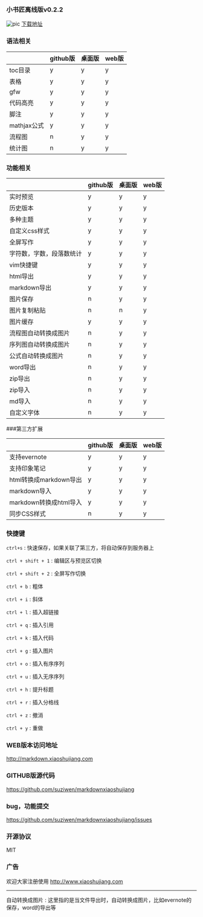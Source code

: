 ### 小书匠离线版v0.2.2
![pic](https://raw.githubusercontent.com/suziwen/markdownxiaoshujiang/master/snapshot.png)
[下载地址](http://soft.xiaoshujiang.com)


### 语法相关
 &nbsp; | github版| 桌面版| web版
------------- | -------------| -------------| -------------
toc目录  | y| y| y
表格  | y| y| y
gfw  | y| y| y
代码高亮  | y| y| y
脚注  | y| y| y
mathjax公式  | y| y| y
流程图  | n| y| y
统计图  | n| y| y

### 功能相关
 &nbsp; | github版| 桌面版| web版
------------- | -------------| -------------| -------------
实时预览  | y| y| y
历史版本  | y| y| y
多种主题  | y| y| y
自定义css样式  | y| y| y
全屏写作  | y| y| y
字符数，字数，段落数统计  | y| y| y
vim快捷键  | y| y| y
html导出  | y| y| y
markdown导出  | y| y| y
图片保存  | n| y| y
图片复制粘贴  | n| n| y
图片缓存  | y| y| y
流程图自动转换成图片  | n| y| y
序列图自动转换成图片  | n| y| y
公式自动转换成图片  | n| y| y
word导出  | n| y| y
zip导出  | n| y| y
zip导入  | n| y| y
md导入  | n| y| y
自定义字体  | n| y| y

###第三方扩展

 &nbsp; | github版| 桌面版| web版
------------- | -------------| -------------| -------------
支持evernote  | y| y| y
支持印象笔记  | y| y| y
html转换成markdown导出  | y| y| y
markdown导入  | y| y| y
markdown转换成html导入  | y| y| y
同步CSS样式  | n| y| y


### 快捷键

`ctrl+s`
: 快速保存，如果关联了第三方，将自动保存到服务器上

`ctrl + shift + 1`
: 编辑区与预览区切换

`ctrl + shift + 2`
: 全屏写作切换

`ctrl + b`
: 粗体 

`ctrl + i`
: 斜体 

`ctrl + l`
: 插入超链接 

`ctrl + q`
: 插入引用 

`ctrl + k`
: 插入代码 

`ctrl + g`
: 插入图片 



`ctrl + o`
: 插入有序序列


`ctrl + u`
: 插入无序序列 


`ctrl + h`
: 提升标题 


`ctrl + r`
: 插入分格线 

`ctrl + z`
: 撤消 

`ctrl + y`
: 重做 


### WEB版本访问地址

http://markdown.xiaoshujiang.com

### GITHUB版源代码

https://github.com/suziwen/markdownxiaoshujiang

### bug，功能提交

https://github.com/suziwen/markdownxiaoshujiang/issues

### 开源协议

MIT

### 广告

欢迎大家注册使用 http://www.xiaoshujiang.com


----

自动转换成图片
: 这里指的是当文件导出时，自动转换成图片，比如evernote的保存，word的导出等




